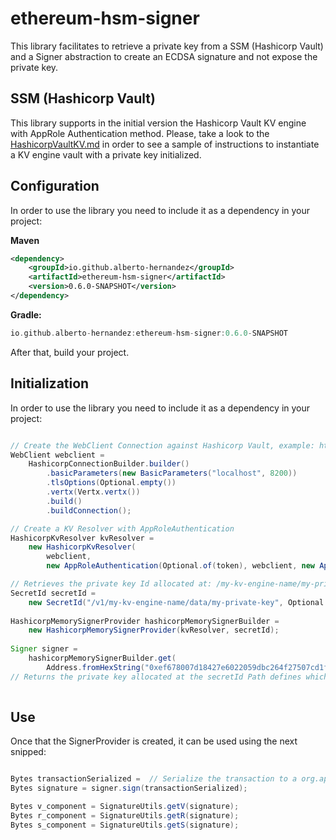 
# ethereum-hsm-signer

This library facilitates to retrieve a private key from a SSM (Hashicorp Vault) and a Signer abstraction to create an ECDSA signature and not expose the private key.

## SSM (Hashicorp Vault)
This library supports in the initial version the Hashicorp Vault KV engine with AppRole Authentication method. Please, take a look to the [HashicorpVaultKV.md](./HashicorpVaultKV.md) in order to see a sample of instructions to instantiate a KV engine vault with a private key initialized.


## Configuration
In order to use the library you need to include it as a dependency in your project:

**Maven**
```xml
<dependency>
	<groupId>io.github.alberto-hernandez</groupId>  
	<artifactId>ethereum-hsm-signer</artifactId>  
	<version>0.6.0-SNAPSHOT</version>
</dependency>
```  
**Gradle:**
```gradle
io.github.alberto-hernandez:ethereum-hsm-signer:0.6.0-SNAPSHOT
```  
After that, build your project.

## Initialization
In order to use the library you need to include it as a dependency in your project:

```java

// Create the WebClient Connection against Hashicorp Vault, example: http://localhost:8200
WebClient webclient =  
    HashicorpConnectionBuilder.builder()  
        .basicParameters(new BasicParameters("localhost", 8200))  
        .tlsOptions(Optional.empty())  
        .vertx(Vertx.vertx())  
        .build()  
        .buildConnection();

// Create a KV Resolver with AppRoleAuthentication        
HashicorpKvResolver kvResolver =  
    new HashicorpKvResolver(  
        webclient,  
        new AppRoleAuthentication(Optional.of(token), webclient, new AppRole("", "")));

// Retrieves the private key Id allocated at: /my-kv-engine-name/my-private-key
SecretId secretId =  
    new SecretId("/v1/my-kv-engine-name/data/my-private-key", Optional.of("privatekey"));        
    
HashicorpMemorySignerProvider hashicorpMemorySignerBuilder =  
    new HashicorpMemorySignerProvider(kvResolver, secretId);  
  
Signer signer =  
    hashicorpMemorySignerBuilder.get(  
        Address.fromHexString("0xef678007d18427e6022059dbc264f27507cd1ffc"));
// Returns the private key allocated at the secretId Path defines which derivated address should match with the address parametrized
        
```  

## Use
Once that the SignerProvider is created, it can be used using the next snipped:

```java

Bytes transactionSerialized =  // Serialize the transaction to a org.apache.tuweni.bytes.Bytes;  
Bytes signature = signer.sign(transactionSerialized);

Bytes v_component = SignatureUtils.getV(signature);  
Bytes r_component = SignatureUtils.getR(signature);  
Bytes s_component = SignatureUtils.getS(signature);

```
